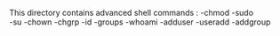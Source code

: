 This directory contains advanced shell commands :
-chmod			-sudo		
-su			-chown
-chgrp			-id
-groups			-whoami
-adduser		-useradd
-addgroup 
